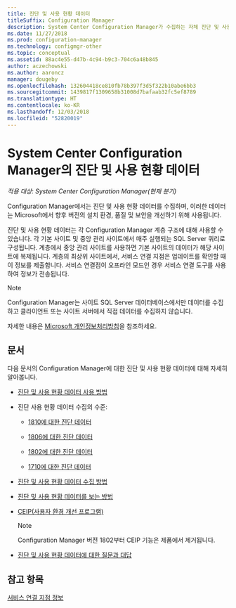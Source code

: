 ```yaml
---
title: 진단 및 사용 현황 데이터
titleSuffix: Configuration Manager
description: System Center Configuration Manager가 수집하는 자체 진단 및 사용 현황 데이터에 대해 알아봅니다.
ms.date: 11/27/2018
ms.prod: configuration-manager
ms.technology: configmgr-other
ms.topic: conceptual
ms.assetid: 88ac4e55-d47b-4c94-b9c3-704c6a48b845
author: aczechowski
ms.author: aaroncz
manager: dougeby
ms.openlocfilehash: 132604418ce810fb78b397f3d5f322b10abe6bb3
ms.sourcegitcommit: 1439817f1309658b31008d7bafaab32fc5ef8789
ms.translationtype: HT
ms.contentlocale: ko-KR
ms.lasthandoff: 12/03/2018
ms.locfileid: "52820019"
---
```

# <a name="diagnostics-and-usage-data-for-system-center-configuration-manager"></a>System Center Configuration Manager의 진단 및 사용 현황 데이터

*적용 대상: System Center Configuration Manager(현재 분기)*

Configuration Manager에서는 진단 및 사용 현황 데이터를 수집하며, 이러한 데이터는 Microsoft에서 향후 버전의 설치 환경, 품질 및 보안을 개선하기 위해 사용됩니다.  

 진단 및 사용 현황 데이터는 각 Configuration Manager 계층 구조에 대해 사용할 수 있습니다. 각 기본 사이트 및 중앙 관리 사이트에서 매주 실행되는 SQL Server 쿼리로 구성됩니다. 계층에서 중앙 관리 사이트를 사용하면 기본 사이트의 데이터가 해당 사이트에 복제됩니다. 계층의 최상위 사이트에서, 서비스 연결 지점은 업데이트를 확인할 때 이 정보를 제출합니다. 서비스 연결점이 오프라인 모드인 경우 서비스 연결 도구를 사용하여 정보가 전송됩니다.  

> [!NOTE]  
>  Configuration Manager는 사이트 SQL Server 데이터베이스에서만 데이터를 수집하고 클라이언트 또는 사이트 서버에서 직접 데이터를 수집하지 않습니다.  

 자세한 내용은 [Microsoft 개인정보처리방침](https://go.microsoft.com/fwlink/?LinkID=626527)을 참조하세요.  

## <a name="articles"></a>문서
 다음 문서의 Configuration Manager에 대한 진단 및 사용 현황 데이터에 대해 자세히 알아봅니다.  

-   [진단 및 사용 현황 데이터 사용 방법](/sccm/core/plan-design/diagnostics/how-diagnostics-and-usage-data-is-used)  

-   진단 사용 현황 데이터 수집의 수준:
    - [1810에 대한 진단 데이터](/sccm/core/plan-design/diagnostics/levels-of-diagnostic-usage-data-collection-1810)  

    - [1806에 대한 진단 데이터](/sccm/core/plan-design/diagnostics/levels-of-diagnostic-usage-data-collection-1806)  

    - [1802에 대한 진단 데이터](/sccm/core/plan-design/diagnostics/levels-of-diagnostic-usage-data-collection-1802)  
    
    - [1710에 대한 진단 데이터](/sccm/core/plan-design/diagnostics/levels-of-diagnostic-usage-data-collection-1710)  

-   [진단 및 사용 현황 데이터 수집 방법](/sccm/core/plan-design/diagnostics/how-diagnostics-and-usage-data-is-collected)  

-   [진단 및 사용 현황 데이터를 보는 방법](/sccm/core/plan-design/diagnostics/view-diagnostics-and-usage-data)  

-   [CEIP(사용자 환경 개선 프로그램)](/sccm/core/plan-design/diagnostics/customer-experience-improvement-program-ceip)  

     > [!Note]  
     > Configuration Manager 버전 1802부터 CEIP 기능은 제품에서 제거됩니다.  


-   [진단 및 사용 현황 데이터에 대한 질문과 대답](/sccm/core/understand/frequently-asked-questions-about-diagnostics-and-usage-data)  



## <a name="see-also"></a>참고 항목  
 [서비스 연결 지점 정보](/sccm/core/servers/deploy/configure/about-the-service-connection-point)
